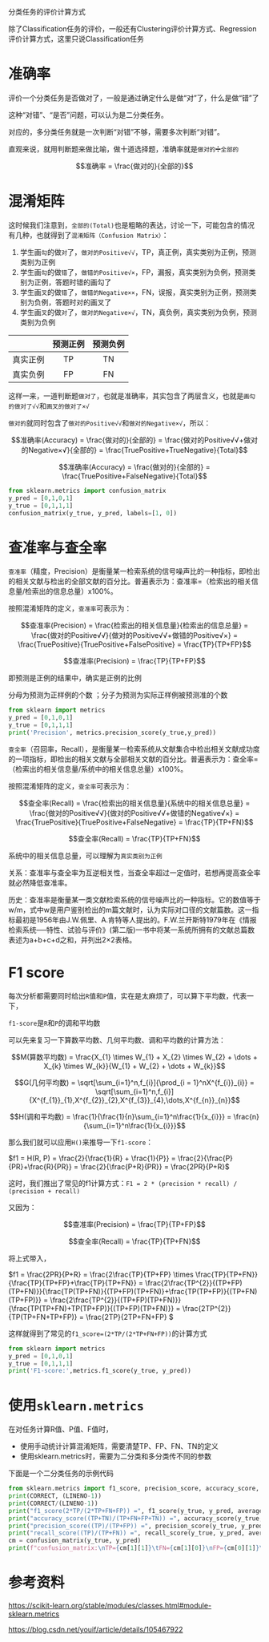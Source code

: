 分类任务的评价计算方式

除了Classification任务的评价，一般还有Clustering评价计算方式、Regression评价计算方式，这里只说Classification任务

# 准确率

评价一个分类任务是否做对了，一般是通过确定什么是做“对”了，什么是做“错”了

这种“对错”、“是否”问题，可以认为是二分类任务。

对应的，多分类任务就是一次判断“对错”不够，需要多次判断“对错”。

直观来说，就用判断题来做比喻，做十道选择题，准确率就是`做对的`➗`全部的`

$$准确率 = \frac{做对的}{全部的}$$


# 混淆矩阵

这时候我们注意到，`全部的(Total)`也是粗略的表达，讨论一下，可能包含的情况有几种，也就得到了`混淆矩阵（Confusion Matrix）`：

1. 学生画`勾`的做`对`了，`做对的Positive√√`，TP，真正例，真实类别为正例，预测类别为正例
2. 学生画`勾`的做`错`了，`做错的Positive√×`，FP，漏报，真实类别为负例，预测类别为正例，答题时错的画勾了
3. 学生画`叉`的做`错`了，`做错的Negative××`，FN，误报，真实类别为正例，预测类别为负例，答题时对的画叉了
4. 学生画`叉`的做`对`了，`做对的Negative×√`，TN，真负例，真实类别为负例，预测类别为负例

|     |  预测正例   | 预测负例   |
|  :----: |  :----: | :----: |
| 真实正例  | TP  | TN |
| 真实负例  | FP  | FN |

这样一来，一道判断题`做对了`，也就是准确率，其实包含了两层含义，也就是`画勾的做对了√√`和`画叉的做对了×√`

`做对的`就同时包含了`做对的Positive√√`和`做对的Negative×√`，所以：

$$准确率(Accuracy) = \frac{做对的}{全部的} = \frac{做对的Positive√√+做对的Negative×√}{全部的} = \frac{TruePositive+TrueNegative}{Total}$$

$$准确率(Accuracy) = \frac{做对的}{全部的} = \frac{TruePositive+FalseNegative}{Total}$$

```python
from sklearn.metrics import confusion_matrix
y_pred = [0,1,0,1]
y_true = [0,1,1,1]
confusion_matrix(y_true, y_pred, labels=[1, 0])
```

# 查准率与查全率

`查准率`（精度，Precision）是衡量某一检索系统的信号噪声比的一种指标，即检出的相关文献与检出的全部文献的百分比。普遍表示为：查准率=（检索出的相关信息量/检索出的信息总量）x100%。

按照混淆矩阵的定义，`查准率`可表示为：

$$查准率(Precision) = \frac{检索出的相关信息量}{检索出的信息总量} = \frac{做对的Positive√√}{做对的Positive√√+做错的Positive√×} = \frac{TruePositive}{TruePositive+FalsePositive} = \frac{TP}{TP+FP}$$

$$查准率(Precision) = \frac{TP}{TP+FP}$$


即预测是正例的结果中，确实是正例的比例

分母为预测为正样例的个数 ；分子为预测为实际正样例被预测准的个数

```python
from sklearn import metrics
y_pred = [0,1,0,1]
y_true = [0,1,1,1]
print('Precision', metrics.precision_score(y_true,y_pred))
```

`查全率`（召回率，Recall），是衡量某一检索系统从文献集合中检出相关文献成功度的一项指标，即检出的相关文献与全部相关文献的百分比。普遍表示为：查全率=（检索出的相关信息量/系统中的相关信息总量）x100%。

按照混淆矩阵的定义，`查全率`可表示为：

$$查全率(Recall) = \frac{检索出的相关信息量}{系统中的相关信息总量} = \frac{做对的Positive√√}{做对的Positive√√+做错的Negative√×} = \frac{TruePositive}{TruePositive+FalseNegative} = \frac{TP}{TP+FN}$$

$$查全率(Recall) = \frac{TP}{TP+FN}$$

系统中的相关信息总量，可以理解为`真实类别为正例`

关系：查准率与查全率为互逆相关性，当查全率超过一定值时，若想再提高查全率就必然降低查准率。

历史：查准率是衡量某一类文献检索系统的信号噪声比的一种指标。它的数值等于w/m，式中w是用户鉴别检出的m篇文献时，认为实际对口径的文献篇数。这一指标最初是1956年由J.W.佩里、A.肯特等人提出的。F.W.兰开斯特1979年在《情报检索系统──特性、试验与评价》(第二版)一书中将某一系统所拥有的文献总篇数表述为a+b+c+d之和，并列出2×2表格。


# F1 score

每次分析都需要同时给出`R`值和`P`值，实在是太麻烦了，可以算下平均数，代表一下，

`f1-score`是`R`和`P`的调和平均数

可以先来复习一下算数平均数、几何平均数、调和平均数的计算方法：

$$M(算数平均数) = \frac{X_{1} \times W_{1} + X_{2} \times W_{2} + \dots + X_{k} \times W_{k}}{W_{1} + W_{2} + \dots + W_{k}}$$

$$G(几何平均数) = \sqrt[\sum_{i=1}^n,f_{i}]{\prod_{i = 1}^nX^{f_{i}}_{i}} = \sqrt[\sum_{i=1}^n,f_{i}]{X^{f_{1}}_{1},X^{f_{2}}_{2},X^{f_{3}}_{4},\dots,X^{f_{n}}_{n}}$$

$$H(调和平均数) = \frac{1}{\frac{1}{n}\sum_{i=1}^n\frac{1}{x_{i}}} = \frac{n}{\sum_{i=1}^n\frac{1}{x_{i}}}$$

那么我们就可以应用`H()`来推导一下`f1-score`：

$f1 = H(R, P) = \frac{2}{\frac{1}{R} + \frac{1}{P}} = \frac{2}{\frac{P}{PR}+\frac{R}{PR}} = \frac{2}{\frac{P+R}{PR}} = \frac{2PR}{P+R}$

这时，我们推出了常见的f1计算方式：`F1 = 2 * (precision * recall) / (precision + recall)`

又因为：

$$查准率(Precision) = \frac{TP}{TP+FP}$$

$$查全率(Recall) = \frac{TP}{TP+FN}$$

将上式带入，

$f1 = \frac{2PR}{P+R} = \frac{2\frac{TP}{TP+FP} \times \frac{TP}{TP+FN}}{\frac{TP}{TP+FP}+\frac{TP}{TP+FN}} = \frac{2\frac{TP^{2}}{(TP+FP)(TP+FN)}}{\frac{TP(TP+FN)}{(TP+FP)(TP+FN)}+\frac{TP(TP+FP)}{(TP+FN)(TP+FP)}} = \frac{2\frac{TP^{2}}{(TP+FP)(TP+FN)}}{\frac{TP(TP+FN)+TP(TP+FP)}{(TP+FP)(TP+FN)}} = \frac{2TP^{2}}{TP(TP+FN+TP+FP)} = \frac{2TP}{2TP+FN+FP} $

这样就得到了常见的`f1_score=(2*TP/(2*TP+FN+FP))`的计算方式

```python
from sklearn import metrics
y_pred = [0,1,0,1]
y_true = [0,1,1,1]
print('F1-score:',metrics.f1_score(y_true, y_pred))
```

# 使用`sklearn.metrics`

在对任务计算R值、P值、F值时，

* 使用手动统计计算混淆矩阵，需要清楚TP、FP、FN、TN的定义
* 使用sklearn.metrics时，需要为二分类和多分类传不同的参数

下面是一个二分类任务的示例代码


```python
from sklearn.metrics import f1_score, precision_score, accuracy_score, recall_score, confusion_matrix
print(CORRECT, (LINENO-1))
print(CORRECT/(LINENO-1))
print("f1_score(2*TP/(2*TP+FN+FP)) =", f1_score(y_true, y_pred, average='binary', pos_label="检出"))
print("accuracy_score((TP+TN)/(TP+FN+FP+TN)) =", accuracy_score(y_true, y_pred))
print("precision_score((TP)/(TP+FP)) =", precision_score(y_true, y_pred, average='macro'))
print("recall_score((TP)/(TP+FN)) =", recall_score(y_true, y_pred, average='macro'))
cm = confusion_matrix(y_true, y_pred)
print(f"confusion_matrix:\nTP={cm[1][1]}\tFN={cm[1][0]}\nFP={cm[0][1]}\tTN={cm[0][0]}")
```



# 参考资料

https://scikit-learn.org/stable/modules/classes.html#module-sklearn.metrics

https://blog.csdn.net/youif/article/details/105467922
